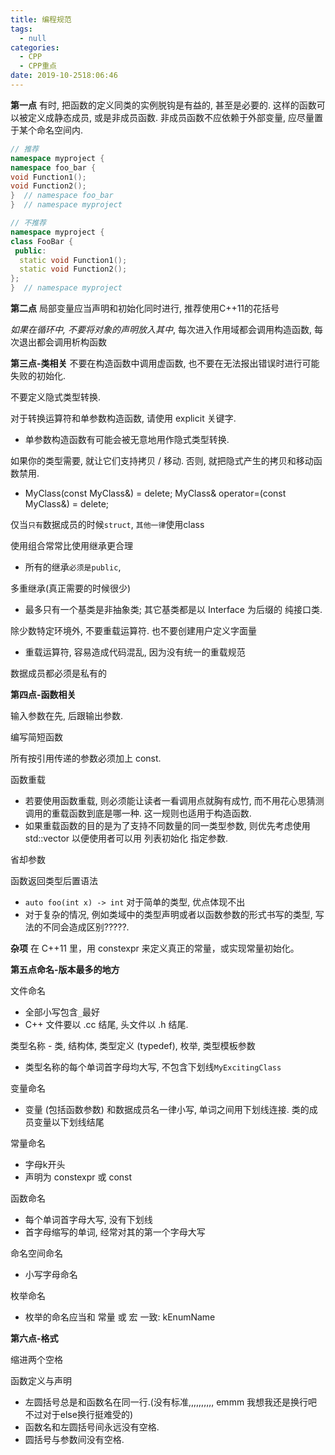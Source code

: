 ```yaml
---
title: 编程规范
tags:
  - null
categories:
  - CPP
  - CPP重点
date: 2019-10-2518:06:46
---
```


**第一点**
有时, 把函数的定义同类的实例脱钩是有益的, 甚至是必要的. 这样的函数可以被定义成静态成员, 或是非成员函数. 非成员函数不应依赖于外部变量, 应尽量置于某个命名空间内. 
```c++
// 推荐
namespace myproject {
namespace foo_bar {
void Function1();
void Function2();
}  // namespace foo_bar
}  // namespace myproject

// 不推荐
namespace myproject {
class FooBar {
 public:
  static void Function1();
  static void Function2();
};
}  // namespace myproject
```

**第二点**
局部变量应当声明和初始化同时进行, 推荐使用C++11的花括号

*如果在循环中, 不要将对象的声明放入其中*, 每次进入作用域都会调用构造函数, 每次退出都会调用析构函数

**第三点-类相关**
不要在构造函数中调用虚函数, 也不要在无法报出错误时进行可能失败的初始化.

不要定义隐式类型转换. 

对于转换运算符和单参数构造函数, 请使用 explicit 关键字.
- 单参数构造函数有可能会被无意地用作隐式类型转换.

如果你的类型需要, 就让它们支持拷贝 / 移动. 否则, 就把隐式产生的拷贝和移动函数禁用.
- MyClass(const MyClass&) = delete;
MyClass& operator=(const MyClass&) = delete;

仅当`只有`数据成员的时候`struct`, `其他一律`使用class

使用组合常常比使用继承更合理
- 所有的继承`必须是public`, 

多重继承(真正需要的时候很少)
- 最多只有一个基类是非抽象类; 其它基类都是以 Interface 为后缀的 纯接口类.

除少数特定环境外, 不要重载运算符. 也不要创建用户定义字面量
- 重载运算符, 容易造成代码混乱, 因为没有统一的重载规范

数据成员都必须是私有的

**第四点-函数相关**

输入参数在先, 后跟输出参数.

编写简短函数

所有按引用传递的参数必须加上 const.

函数重载
- 若要使用函数重载, 则必须能让读者一看调用点就胸有成竹,
而不用花心思猜测调用的重载函数到底是哪一种. 这一规则也适用于构造函数.
- 如果重载函数的目的是为了支持不同数量的同一类型参数, 则优先考虑使用 std::vector 以便使用者可以用 列表初始化 指定参数.

省却参数

函数返回类型后置语法
- `auto foo(int x) -> int` 对于简单的类型, 优点体现不出
- 对于复杂的情况, 例如类域中的类型声明或者以函数参数的形式书写的类型, 写法的不同会造成区别?????.

**杂项**
在 C++11 里，用 constexpr 来定义真正的常量，或实现常量初始化。

**第五点命名-版本最多的地方**

文件命名
- 全部小写包含`_`最好
- C++ 文件要以 .cc 结尾, 头文件以 .h 结尾.

类型名称 - 类, 结构体, 类型定义 (typedef), 枚举, 类型模板参数
- 类型名称的每个单词首字母均大写, 不包含下划线`MyExcitingClass`

变量命名
- 变量 (包括函数参数) 和数据成员名一律小写, 单词之间用下划线连接. 类的成员变量以下划线结尾

常量命名
- 字母k开头
- 声明为 constexpr 或 const

函数命名
- 每个单词首字母大写, 没有下划线
- 首字母缩写的单词, 经常对其的第一个字母大写

命名空间命名
- 小写字母命名

枚举命名
- 枚举的命名应当和 常量 或 宏 一致: kEnumName

**第六点-格式**

缩进两个空格

函数定义与声明
- 左圆括号总是和函数名在同一行.(没有标准,,,,,,,,,, emmm 我想我还是换行吧 不过对于else换行挺难受的)
- 函数名和左圆括号间永远没有空格.
- 圆括号与参数间没有空格.

